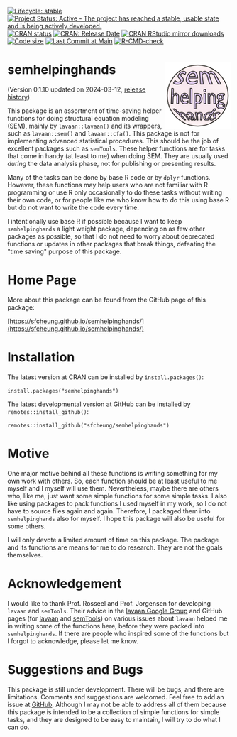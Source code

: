 <!-- badges: start -->
[![Lifecycle: stable](https://img.shields.io/badge/lifecycle-stable-brightgreen.svg)](https://lifecycle.r-lib.org/articles/stages.html#stable)
[![Project Status: Active - The project has reached a stable, usable state and is being actively developed.](https://www.repostatus.org/badges/latest/active.svg)](https://www.repostatus.org/#active)
[![CRAN status](https://www.r-pkg.org/badges/version/semhelpinghands?color=blue)](https://CRAN.R-project.org/package=semhelpinghands)
[![CRAN: Release Date](https://www.r-pkg.org/badges/last-release/semhelpinghands?color=blue)](https://cran.r-project.org/package=semhelpinghands)
[![CRAN RStudio mirror downloads](https://cranlogs.r-pkg.org/badges/grand-total/semhelpinghands?color=blue)](https://r-pkg.org/pkg/semhelpinghands)
[![Code size](https://img.shields.io/github/languages/code-size/sfcheung/semhelpinghands.svg)](https://github.com/sfcheung/semhelpinghands)
[![Last Commit at Main](https://img.shields.io/github/last-commit/sfcheung/semhelpinghands.svg)](https://github.com/sfcheung/semhelpinghands/commits/main)
[![R-CMD-check](https://github.com/sfcheung/semhelpinghands/actions/workflows/R-CMD-check.yaml/badge.svg)](https://github.com/sfcheung/semhelpinghands/actions/workflows/R-CMD-check.yaml)
<!-- badges: end -->

# semhelpinghands <img src="man/figures/logo.png" align="right" height="150" />

(Version 0.1.10 updated on 2024-03-12, [release history](https://sfcheung.github.io/semhelpinghands/news/index.html))

This package is an assortment of time-saving helper functions for doing structural
equation modeling
(SEM), mainly by `lavaan::lavaan()` and its wrappers, such as
`lavaan::sem()` and `lavaan::cfa()`. This package is not for implementing
advanced statistical procedures. This should be the job of excellent
packages such as `semTools`. These helper functions are for tasks that come
in handy (at least to me) when doing SEM. They are
usually used *during* the data analysis phase, not for publishing
or presenting results.

Many of the tasks can be done by base R code or by `dplyr` functions.
However, these functions may help users who are not familiar with
R programming or use R only occasionally to do these tasks
without writing their own code, or for people like me who know
how to do this using base R but do not want to write the code every
time.

I intentionally use base R if possible because I want to keep
`semhelpinghands` a light weight package, depending on as few
other packages as possible, so that I do not need to worry about
deprecated functions or updates in other packages that break things,
defeating the "time saving" purpose of this package.

# Home Page

More about this package can be found from the GitHub page of this package:

[https://sfcheung.github.io/semhelpinghands/](https://sfcheung.github.io/semhelpinghands/)

# Installation

The latest version at CRAN can be installed by `install.packages()`:

```
install.packages("semhelpinghands")
```

The latest developmental version at GitHub can be installed by `remotes::install_github()`:

```
remotes::install_github("sfcheung/semhelpinghands")
```

# Motive

One major motive behind all these functions
is writing something for my own work
with others. So,
each function should be at least useful
to me myself and I myself will use them.
Nevertheless, maybe there are others
who, like me, just want some simple
functions for some simple tasks. I
also like using packages to pack functions
I used myself in my work, so I do not have to
source files again and again. Therefore,
I packaged them into `semhelpinghands`
also for myself.
I hope this package will also be useful
for some others.

I will only devote a limited amount of
time on this package. The package and
its functions are means for me to do
research. They are not the goals
themselves.

# Acknowledgement

I would like to thank Prof. Rosseel and
Prof. Jorgensen for developing `lavaan`
and `semTools`. Their advice in the
[lavaan Google Group](https://groups.google.com/g/lavaan?pli=1)
and GitHub pages (for [lavaan](https://github.com/yrosseel/lavaan)
and [semTools](https://github.com/simsem/semTools))
on various issues about `lavaan`
helped me in writing some
of the functions here, before they
were packed into `semhelpinghands`.
If there are people who inspired some
of the functions but I forgot to acknowledge,
please let me know.

# Suggestions and Bugs

This package is still under development.
There will be bugs, and there are
limitations. Comments and suggestions
are welcomed. Feel free to add an issue
at [GitHub](https://github.com/sfcheung/semhelpinghands/issues).
Although I may not be able to address
all of them because this package is
intended to be a collection of simple
functions for simple tasks, and
they are designed
to be easy to maintain, I will try to
do what I can do.
